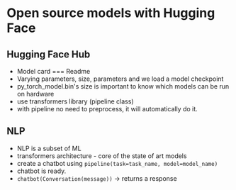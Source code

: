 # Open source models with Hugging Face

## Hugging Face Hub

- Model card === Readme
- Varying parameters, size, parameters and we load a model checkpoint
- py_torch_model.bin's size is important to know which models can be run on hardware
- use transformers library (pipeline class)
- with pipeline no need to preprocess, it will automatically do it.

## NLP

- NLP is a subset of ML
- transformers architecture - core of the state of art models
- create a chatbot using `pipeline(task=task_name, model=model_name)`
- chatbot is ready.
- `chatbot(Conversation(message))` -> returns a response
